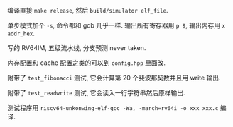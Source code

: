 编译直接 `make release`, 然后 `build/simulator elf_file`.

单步模式加个 `-s`, 命令都和 gdb 几乎一样. 输出所有寄存器用 `p $`, 输出内存用 `x addr_hex`.

写的 RV64IM, 五级流水线, 分支预测 never taken.

内存配置和 cache 配置之类的可以到 `config.hpp` 里面改.

附带了 `test_fibonacci` 测试, 它会计算第 20 个斐波那契数并且用 write 输出.

附带了 `test_readwrite` 测试, 它会读入一行字符串然后原样输出.

测试程序用 `riscv64-unkonwing-elf-gcc -Wa, -march=rv64i -o xxx xxx.c` 编译.
